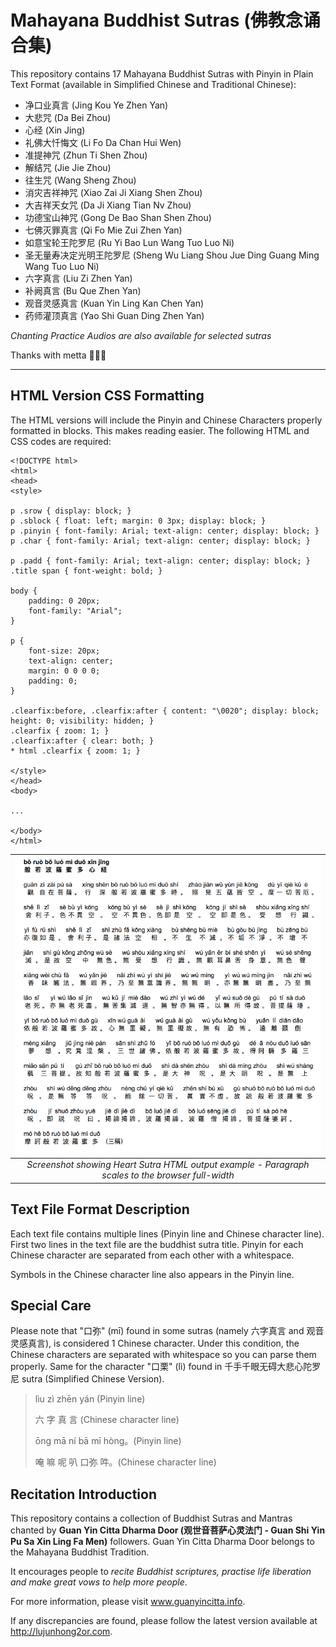 # Mahayana Buddhist Sutras (佛教念诵合集)
This repository contains 17 Mahayana Buddhist Sutras with Pinyin in Plain Text Format (available in Simplified Chinese and Traditional Chinese):

* 净口业真言 (Jing Kou Ye Zhen Yan)
* 大悲咒 (Da Bei Zhou)
* 心经 (Xin Jing)
* 礼佛大忏悔文 (Li Fo Da Chan Hui Wen)
* 准提神咒 (Zhun Ti Shen Zhou)
* 解结咒 (Jie Jie Zhou)
* 往生咒 (Wang Sheng Zhou)
* 消灾吉祥神咒 (Xiao Zai Ji Xiang Shen Zhou)
* 大吉祥天女咒 (Da Ji Xiang Tian Nv Zhou)
* 功德宝山神咒 (Gong De Bao Shan Shen Zhou)
* 七佛灭罪真言 (Qi Fo Mie Zui Zhen Yan)
* 如意宝轮王陀罗尼 (Ru Yi Bao Lun Wang Tuo Luo Ni)
* 圣无量寿决定光明王陀罗尼 (Sheng Wu Liang Shou Jue Ding Guang Ming Wang Tuo Luo Ni)
* 六字真言 (Liu Zi Zhen Yan)
* 补阙真言 (Bu Que Zhen Yan)
* 观音灵感真言 (Kuan Yin Ling Kan Chen Yan)
* 药师灌顶真言 (Yao Shi Guan Ding Zhen Yan)

*Chanting Practice Audios are also available for selected sutras*

Thanks with metta
🙏🙏🙏

<hr>

## HTML Version CSS Formatting
The HTML versions will include the Pinyin and Chinese Characters properly formatted in blocks. This makes reading easier. The following HTML and CSS codes are required:

```
<!DOCTYPE html>
<html>
<head>
<style>

p .srow { display: block; }
p .sblock { float: left; margin: 0 3px; display: block; }
p .pinyin { font-family: Arial; text-align: center; display: block; }
p .char { font-family: Arial; text-align: center; display: block; }

p .padd { font-family: Arial; text-align: center; display: block; }
.title span { font-weight: bold; }

body {
	padding: 0 20px;
	font-family: "Arial";
}

p {
	font-size: 20px;
	text-align: center;
	margin: 0 0 0 0;
	padding: 0;
}

.clearfix:before, .clearfix:after { content: "\0020"; display: block; height: 0; visibility: hidden; }
.clearfix { zoom: 1; }
.clearfix:after { clear: both; }
* html .clearfix { zoom: 1; }

</style>
</head>
<body>

...

</body>
</html>
```

| ![Screenshot showing Heart Sutra HTML output example](example_html_version_heart_sutra.png) | 
|:--:| 
| *Screenshot showing Heart Sutra HTML output example - Paragraph scales to the browser full-width* |

##  Text File Format Description
Each text file contains multiple lines (Pinyin line and Chinese character line). First two lines in the text file are the buddhist sutra title. Pinyin for each Chinese character are separated from each other with a whitespace.

Symbols in the Chinese character line also appears in the Pinyin line.

##  Special Care
Please note that "口弥" (mī) found in some sutras (namely 六字真言 and 观音灵感真言), is considered 1 Chinese character. Under this condition, the Chinese characters are separated with whitespace so you can parse them properly. Same for the character "口栗" (lì) found in 千手千眼无碍大悲心陀罗尼 sutra (Simplified Chinese Version).

> lìu zì zhēn yán (Pinyin line)
>
> 六 字 真 言 (Chinese character line)
>
> 
> ōng mā ní bā mī hòng。(Pinyin line)
>
> 唵 嘛 呢 叭 口弥 吽。(Chinese character line)

##  Recitation Introduction
This repository contains a collection of Buddhist Sutras and Mantras chanted by **Guan Yin Citta Dharma Door (观世音菩萨心灵法门 - Guan Shi Yin Pu Sa Xin Ling Fa Men)** followers. Guan Yin Citta Dharma Door belongs to the Mahayana Buddhist Tradition.

It encourages people to *recite Buddhist scriptures, practise life liberation and make great vows to help more people*.

For more information, please visit <a href="http://www.guanyincitta.info">www.guanyincitta.info</a>.

If any discrepancies are found, please follow the latest version available at <a href="http://lujunhong2or.com">http://lujunhong2or.com</a>.
